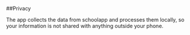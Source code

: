 ##Privacy

The app collects the data from schoolapp and processes them locally, so your information is not shared with anything outside your phone.
